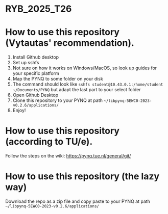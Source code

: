 # RYB_2025_T26

# How to use this repository (Vytautas' recommendation).

1. Install Github desktop 
2. Set up sshfs 
  1. Not sure on how it works on Windows/MacOS, so look up guides for your specific platform
3. Map the PYNQ to some folder on your disk
  1. The command should look like `sshfs student@10.43.0.1:/home/student ~/Documents/PYNQ` but adapt the last part to your select folder
4. Open Github Desktop
5. Clone this repository to your PYNQ at path `~/libpynq-5EWC0-2023-v0.2.6/applications/`
6. Enjoy!

# How to use this repository (according to TU/e).

Follow the steps on the wiki: https://pynq.tue.nl/general/git/

# How to use this repository (the lazy way)

Download the repo as a zip file and copy paste to your PYNQ at path `~/libpynq-5EWC0-2023-v0.2.6/applications/`
